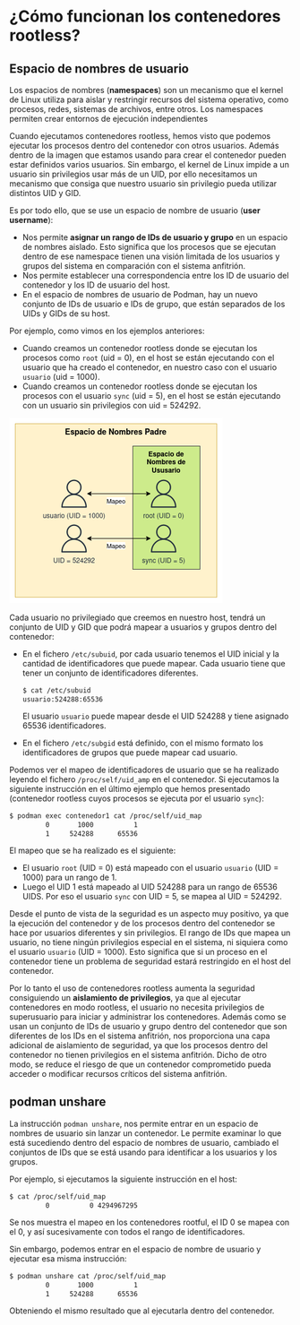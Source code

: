 # ¿Cómo funcionan los contenedores rootless?

## Espacio de nombres de usuario

Los espacios de nombres (**namespaces**) son un mecanismo que el kernel de Linux utiliza para aislar y restringir recursos del sistema operativo, como procesos, redes, sistemas de archivos, entre otros. Los namespaces permiten crear entornos de ejecución independientes

Cuando ejecutamos contenedores rootless, hemos visto que podemos ejecutar los procesos dentro del contenedor con otros usuarios. Además dentro de la imagen que estamos usando para crear el contenedor pueden estar definidos varios usuarios. Sin embargo, el kernel de Linux impide a un usuario sin privilegios usar más de un UID, por ello necesitamos un mecanismo que consiga que nuestro usuario sin privilegio pueda utilizar distintos UID y GID.

Es por todo ello, que se use un espacio de nombre de usuario (**user username**):

* Nos permite **asignar un rango de IDs de usuario y grupo** en un espacio de nombres aislado. Esto significa que los procesos que se ejecutan dentro de ese namespace tienen una visión limitada de los usuarios y grupos del sistema en comparación con el sistema anfitrión. 
* Nos permite establecer una correspondencia entre los ID de usuario del contenedor y los ID de usuario del host.
* En el espacio de nombres de usuario de Podman, hay un nuevo conjunto de IDs de usuario e IDs de grupo, que están separados de los UIDs y GIDs de su host.

Por ejemplo, como vimos en los ejemplos anteriores:

* Cuando creamos un contenedor rootless donde se ejecutan los procesos como `root` (uid = 0), en el host se están ejecutando con el usuario que ha creado el contenedor, en nuestro caso con el usuario `usuario` (uid = 1000).
* Cuando creamos un contenedor rootless donde se ejecutan los procesos con el usuario `sync` (uid = 5), en el host se están ejecutando con un usuario sin privilegios con uid = 524292.

![rootless](img/rootless2.png)

Cada usuario no privilegiado que creemos en nuestro host, tendrá un conjunto de UID y GID que podrá mapear a usuarios y grupos dentro del contenedor:

* En el fichero `/etc/subuid`, por cada usuario tenemos el UID inicial y la cantidad de identificadores que puede mapear. Cada usuario tiene que tener un conjunto de identificadores diferentes.
    ```
    $ cat /etc/subuid
    usuario:524288:65536
    ```

    El usuario `usuario` puede mapear desde el UID 524288 y tiene asignado 65536 identificadores.
* En el fichero `/etc/subgid` está definido, con el mismo formato los identificadores de grupos que puede mapear cad usuario.

Podemos ver el mapeo de identificadores de usuario que se ha realizado leyendo el fichero `/proc/self/uid_amp` en el contenedor. Si ejecutamos la siguiente instrucción en el último ejemplo que hemos presentado (contenedor rootless cuyos procesos se ejecuta por el usuario `sync`):

```
$ podman exec contenedor1 cat /proc/self/uid_map
         0       1000          1
         1     524288      65536
```

El mapeo que se ha realizado es el siguiente:

* El usuario `root` (UID = 0) está mapeado con el usuario `usuario` (UID = 1000) para un rango de 1. 
* Luego el UID 1 está mapeado al UID 524288 para un rango de 65536 UIDS. Por eso el usuario `sync` con UID = 5, se mapea al UID = 524292.

Desde el punto de vista de la seguridad es un aspecto muy positivo, ya que la ejecución del contenedor y de los procesos dentro del contenedor se hace por usuarios diferentes y sin privilegios. El rango de IDs que mapea un usuario, no tiene ningún privilegios especial en el sistema, ni siquiera como el usuario `usuario` (UID = 1000). Esto significa que si un proceso en el contenedor tiene un problema de seguridad estará restringido en el host del contenedor.

Por lo tanto el uso de contenedores rootless aumenta la seguridad consiguiendo un **aislamiento de privilegios**, ya que al ejecutar contenedores en modo rootless, el usuario no necesita privilegios de superusuario para iniciar y administrar los contenedores. Además como se usan un conjunto de IDs de usuario y grupo dentro del contenedor que son diferentes de los IDs en el sistema anfitrión, nos proporciona una capa adicional de aislamiento de seguridad, ya que los procesos dentro del contenedor no tienen privilegios en el sistema anfitrión. Dicho de otro modo, se reduce el riesgo de que un contenedor comprometido pueda acceder o modificar recursos críticos del sistema anfitrión.

## podman unshare

La instrucción `podman unshare`, nos permite entrar en un espacio de nombres de usuario sin lanzar un contenedor. Le permite examinar lo que está sucediendo dentro del espacio de nombres de usuario, cambiado el conjuntos de IDs que se está usando para identificar a los usuarios y los grupos.

Por ejemplo, si ejecutamos la siguiente instrucción en el host:

```
$ cat /proc/self/uid_map
         0          0 4294967295
```

Se nos muestra el mapeo en los contenedores rootful, el ID 0 se mapea con el 0, y así sucesivamente con todos el rango de identificadores.

Sin embargo, podemos entrar en el espacio de nombre de usuario y ejecutar esa misma instrucción:

```
$ podman unshare cat /proc/self/uid_map
         0       1000          1
         1     524288      65536
```

Obteniendo el mismo resultado que al ejecutarla dentro del contenedor.